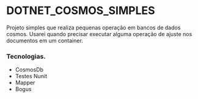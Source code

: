 # DOTNET_COSMOS_SIMPLES
Projeto simples que realiza pequenas operação em bancos de dados cosmos. Usarei quando precisar executar alguma operação de ajuste nos documentos em um container.

### Tecnologias.
- CosmosDb
- Testes Nunit
- Mapper
- Bogus
